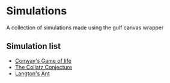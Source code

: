 # Simulations
A collection of simulations made using the gulf canvas wrapper

## Simulation list
- [Conway's Game of life](https://bruhatt.me/simulations/conway)
- [The Collatz Conjecture](https://bruhatt.me/simulations/collatz)
- [Langton's Ant](https://bruhatt.me/simulations/langtons)
